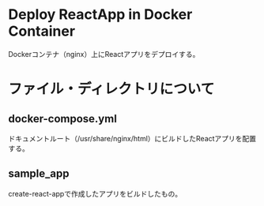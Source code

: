 # Deploy ReactApp in Docker Container
Dockerコンテナ（nginx）上にReactアプリをデプロイする。

# ファイル・ディレクトリについて
## docker-compose.yml
ドキュメントルート（/usr/share/nginx/html）にビルドしたReactアプリを配置する。


## sample_app
create-react-appで作成したアプリをビルドしたもの。
